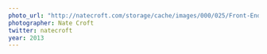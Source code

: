 ```yaml
---
photo_url: "http://natecroft.com/storage/cache/images/000/025/Front-End-Conference-6-of-19,huge.jpg?1379827609"
photographer: Nate Croft
twitter: natecroft
year: 2013
---
```

